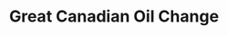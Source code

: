 ---
title: "Great Canadian Oil Change"
url: /concord/great-canadian-oil-change/
shop: car repair
---